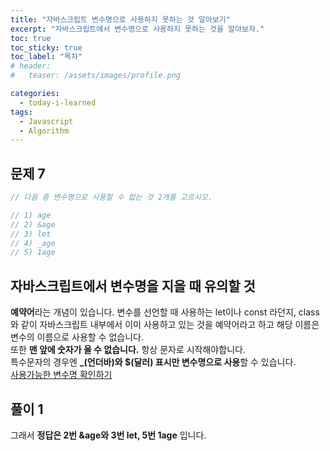 ```yaml
---
title: "자바스크립트 변수명으로 사용하지 못하는 것 알아보기"
excerpt: "자바스크립트에서 변수명으로 사용하지 못하는 것을 알아보자."
toc: true
toc_sticky: true
toc_label: "목차"
# header:
#   teaser: /assets/images/profile.png

categories:
  - today-i-learned
tags:
  - Javascript
  - Algorithm
---
```


## 문제 7

```js
// 다음 중 변수명으로 사용할 수 없는 것 2개를 고르시오.

// 1) age
// 2) &age
// 3) let
// 4) _age
// 5) 1age
```

## 자바스크립트에서 변수명을 지을 때 유의할 것

**예약어**라는 개념이 있습니다. 변수를 선언할 때 사용하는 let이나 const 라던지, class와 같이 자바스크립트 내부에서 이미 사용하고 있는 것을 예약어라고 하고 해당 이름은 변수의 이름으로 사용할 수 없습니다.  
또한 **맨 앞에 숫자가 올 수 없습니다.** 항상 문자로 시작해야합니다.  
특수문자의 경우엔 **\_(언더바)와 \$(달러) 표시만 변수명으로 사용**할 수 있습니다.  
[사용가능한 변수명 확인하기](https://mothereff.in/js-variables#work)

## 풀이 1

그래서 **정답은 2번 &age와 3번 let, 5번 1age** 입니다.
